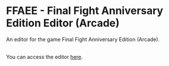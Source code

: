 # FFAEE - Final Fight Anniversary Edition Editor (Arcade)
An editor for the game Final Fight Anniversary Edition (Arcade).
<br/><br/>

You can access the editor [here](https://gamehackfan.github.io/ffaee/).
<br/><br/>
